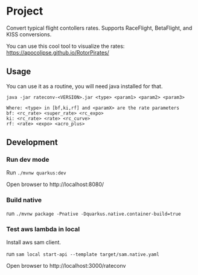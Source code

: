 # Project

Convert typical flight contollers rates. Supports RaceFlight, BetaFlight, and KISS conversions.

You can use this cool tool to visualize the rates: https://apocolipse.github.io/RotorPirates/

## Usage

You can use it as a routine, you will need java installed for that.

```
java -jar rateconv-<VERSION>.jar <type> <param1> <param2> <param3>

Where: <type> in [bf,ki,rf] and <paramX> are the rate parameters
bf: <rc_rate> <super_rate> <rc_expo>
ki: <rc_rate> <rate> <rc_curve>
rf: <rate> <expo> <acro_plus>
```

## Development

### Run dev mode

Run `./mvnw quarkus:dev`

Open browser to http://localhost:8080/

### Build native

run `./mvnw package -Pnative -Dquarkus.native.container-build=true
`

### Test aws lambda in local

Install aws sam client.

run `sam local start-api --template target/sam.native.yaml`

Open browser to http://localhost:3000/rateconv